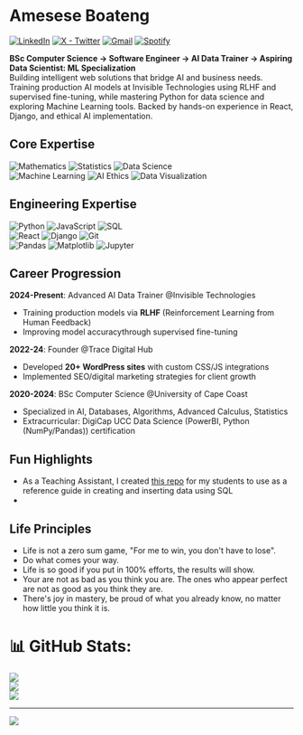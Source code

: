 # Amesese Boateng
[![LinkedIn](https://img.shields.io/badge/LinkedIn-0077B5?style=for-the-badge&logo=linkedin&logoColor=white&color=gray)](https://www.linkedin.com/in/amesese-boateng/)
[![X - Twitter](https://img.shields.io/badge/X-Twitter-1DA1F2?style=for-the-badge&logo=twitter&logoColor=white&color=gray)](https://x.com/akboateng_)
[![Gmail](https://img.shields.io/badge/Gmail-D14836?style=for-the-badge&logo=gmail&logoColor=white&color=gray)](mailto:amesesekb@gmail.com)
[![Spotify](https://img.shields.io/badge/Spotify-1DB954?style=for-the-badge&logo=spotify&logoColor=white&color=gray)](https://open.spotify.com/user/31qwejdzbxaxuy2j56zktyts6b7u?si=Vi1LgdEtQUirTPnPJlO79g)

**BSc Computer Science -> Software Engineer -> AI Data Trainer -> Aspiring Data Scientist: ML Specialization**  
Building intelligent web solutions that bridge AI and business needs. Training production AI models at Invisible Technologies using RLHF and supervised fine-tuning, while mastering Python for data science and exploring Machine Learning tools. Backed by hands-on experience in React, Django, and ethical AI implementation.<br>

 

## Core Expertise
![Mathematics](https://img.shields.io/badge/Mathematics-041E42?style=for-the-badge&logo=mathworks&logoColor=white) ![Statistics](https://img.shields.io/badge/Statistics-3178C6?style=for-the-badge&logo=statistics&logoColor=white) ![Data Science](https://img.shields.io/badge/Data_Science-01D277?style=for-the-badge&logo=databricks&logoColor=white)  
![Machine Learning](https://img.shields.io/badge/Machine_Learning-FF6F00?style=for-the-badge&logo=scikitlearn&logoColor=white) ![AI Ethics](https://img.shields.io/badge/AI_Ethics-000000?style=for-the-badge&logo=ai&logoColor=white) ![Data Visualization](https://img.shields.io/badge/Data_Viz-3776AB?style=for-the-badge&logo=python&logoColor=white)

## Engineering Expertise
![Python](https://img.shields.io/badge/Python-3670A0?style=for-the-badge&logo=python&logoColor=ffdd54) ![JavaScript](https://img.shields.io/badge/JavaScript-F7DF1E?style=for-the-badge&logo=javascript&logoColor=black) ![SQL](https://img.shields.io/badge/SQL-4479A1?style=for-the-badge&logo=mysql&logoColor=white)  
![React](https://img.shields.io/badge/React-61DAFB?style=for-the-badge&logo=react&logoColor=black) ![Django](https://img.shields.io/badge/Django-092E20?style=for-the-badge&logo=django&logoColor=white) ![Git](https://img.shields.io/badge/Git-F05032?style=for-the-badge&logo=git&logoColor=white)  
![Pandas](https://img.shields.io/badge/Pandas-150458?style=for-the-badge&logo=pandas&logoColor=white) ![Matplotlib](https://img.shields.io/badge/Matplotlib-11557C?style=for-the-badge&logo=python&logoColor=white) ![Jupyter](https://img.shields.io/badge/Jupyter-F37626?style=for-the-badge&logo=jupyter&logoColor=white)

## Career Progression
 **2024-Present**: Advanced AI Data Trainer @Invisible Technologies  
- Training production models via **RLHF** (Reinforcement Learning from Human Feedback)  
- Improving model accuracythrough supervised fine-tuning  

**2022-24**: Founder @Trace Digital Hub  
- Developed **20+ WordPress sites** with custom CSS/JS integrations  
- Implemented SEO/digital marketing strategies for client growth  

**2020-2024**: BSc Computer Science @University of Cape Coast  
- Specialized in AI, Databases, Algorithms, Advanced Calculus, Statistics
- Extracurricular: DigiCap UCC Data Science (PowerBI, Python (NumPy/Pandas)) certification  

## Fun Highlights
- As a Teaching Assistant, I created [this repo](https://github.com/ak-boateng/sql-queries-lab) for my students to use as a reference guide in creating and inserting data using SQL
- 





## Life Principles
- Life is not a zero sum game, "For me to win, you don't have to lose".
- Do what comes your way.
- Life is so good if you put in 100% efforts, the results will show.
- Your are not as bad as you think you are. The ones who appear perfect are not as good as you think they are.
- There's joy in mastery, be proud of what you already know, no matter how little you think it is.




# 📊 GitHub Stats:
![](https://github-readme-stats.vercel.app/api?username=ak-boateng&theme=dark&hide_border=false&include_all_commits=false&count_private=false)<br/>
![](https://github-readme-streak-stats.herokuapp.com/?user=ak-boateng&theme=dark&hide_border=false)<br/>
![](https://github-readme-stats.vercel.app/api/top-langs/?username=ak-boateng&theme=dark&hide_border=false&include_all_commits=false&count_private=false&layout=compact)

---
[![](https://visitcount.itsvg.in/api?id=ak-boateng&icon=0&color=0)](https://visitcount.itsvg.in)
